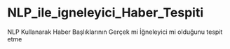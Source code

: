 # NLP_ile_igneleyici_Haber_Tespiti
NLP Kullanarak Haber Başlıklarının Gerçek mi İğneleyici mi olduğunu tespit etme
